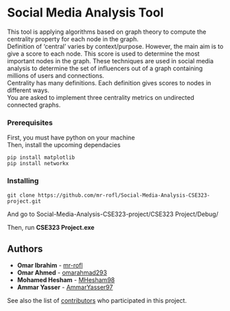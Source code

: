 # Social Media Analysis Tool

This tool is applying algorithms based on graph theory to compute the centrality property for each node in the graph. <br />
Definition of ‘central’ varies by context/purpose. However, the main aim is to give a score to each node. This score is used to determine the most important nodes in the graph. These techniques are used in social media analysis to determine the set of influencers out of a graph containing millions of users and connections. <br />
Centrality has many definitions. Each definition gives scores to nodes in different ways. <br />
You are asked to implement three centrality metrics on undirected connected graphs.

### Prerequisites
First, you must have python on your machine <br />
Then, install the upcoming dependacies
```
pip install matplotlib
pip install networkx
```

### Installing

```
git clone https://github.com/mr-rofl/Social-Media-Analysis-CSE323-project.git
```

And go to Social-Media-Analysis-CSE323-project/CSE323 Project/Debug/ <br />

Then, run **CSE323 Project.exe**

## Authors

* **Omar Ibrahim** - [mr-rofl](https://github.com/mr-rofl)
* **Omar Ahmed** - [omarahmad293](https://github.com/omarahmad293)
* **Mohamed Hesham** - [MHesham98](https://github.com/MHesham98)
* **Ammar Yasser** - [AmmarYasser97](https://github.com/AmmarYasser97)

See also the list of [contributors](https://github.com/mr-rofl/Social-Media-Analysis-CSE323-project/graphs/contributors) who participated in this project.
